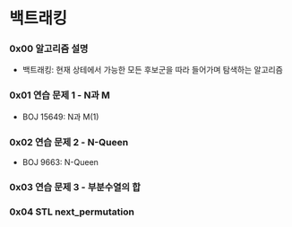 # 백트래킹

### 0x00 알고리즘 설명
- 백트래킹: 현재 상테에서 가능한 모든 후보군을 따라 들어가며 탐색하는 알고리즘

### 0x01 연습 문제 1 - N과 M
- BOJ 15649: N과 M(1)

### 0x02 연습 문제 2 - N-Queen
- BOJ 9663: N-Queen

### 0x03 연습 문제 3 - 부분수열의 합

### 0x04 STL next_permutation
